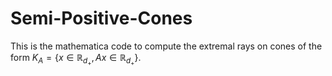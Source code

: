 # Semi-Positive-Cones

This is the mathematica code to compute the extremal rays on cones of the form $K_A = \{x \in \mathbb{R}_{d_+}, Ax \in \mathbb{R}_{d_+} \}$. 
